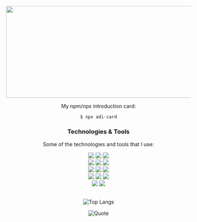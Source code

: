 
<div align="center">
<img src="https://user-images.githubusercontent.com/25674257/132956483-7a2d1080-368b-4ff3-8323-ddfbf264c975.gif" height=250 width=900 />



My npm/npx introduction card:
```
$ npx adi-card
```

###  Technologies & Tools
Some of the technologies and tools that I use:

<div display="flex"   >
<img src="https://img.shields.io/badge/-HTML5-blue?style=plastic&logo=HTML5&logoColor=white&labelColor=black" />
<img src="https://img.shields.io/badge/-JavaScript-blue?style=plastic&logo=JavaScript&logoColor=white&labelColor=black" />
<img src="https://img.shields.io/badge/-CSS3-blue?style=plastic&logo=CSS3&logoColor=white&labelColor=black" />
<br>
<img src="https://img.shields.io/badge/-React-blue?style=plastic&logo=React&logoColor=white&labelColor=black" />
<img src="https://img.shields.io/badge/-Redux-blue?style=plastic&logo=Redux&logoColor=white&labelColor=black" />
<img src="https://img.shields.io/badge/-TypeScript-blue?style=plastic&logo=TypeScript&logoColor=white&labelColor=black" />
<br>
<img src="https://img.shields.io/badge/-NodeJS-blue?style=plastic&logo=Node.js&logoColor=white&labelColor=black" />
<img src="https://img.shields.io/badge/-Express-blue?style=plastic&logo=Express&logoColor=white&labelColor=black" />
<img src="https://img.shields.io/badge/-MongoDB-blue?style=plastic&logo=MongoDB&logoColor=white&labelColor=black" />
<br>
<img src="https://img.shields.io/badge/-Jest-blue?style=plastic&logo=Jest&logoColor=white&labelColor=black" />
<img src="https://img.shields.io/badge/-Git-blue?style=plastic&logo=Git&logoColor=white&labelColor=black" />
<img src="https://img.shields.io/badge/-WebPack-blue?style=plastic&logo=WebPack&logoColor=white&labelColor=black" />
<br>
<img src="https://img.shields.io/badge/-Linux-blue?style=plastic&logo=Linux&logoColor=white&labelColor=black" />
<img src="https://img.shields.io/badge/-Windows-blue?style=plastic&logo=Windows&logoColor=white&labelColor=black" />
</div>
<br>

![Top Langs](https://github-readme-stats.vercel.app/api/top-langs/?username=azzryel&theme=gruvbox)

![Quote](https://github-readme-quotes.herokuapp.com/quote?theme=dark&animation=grow_out_in)
</div>

<!--
**Azzryel/Azzryel** is a ✨ _special_ ✨ repository because its `README.md` (this file) appears on your GitHub profile.

Here are some ideas to get you started:

- 🔭 I’m currently working on ...
- 🌱 I’m currently learning ...
- 👯 I’m looking to collaborate on ...
- 🤔 I’m looking for help with ...
- 💬 Ask me about ...
- 📫 How to reach me: ...
- 😄 Pronouns: ...
- ⚡ Fun fact: ...
-->
